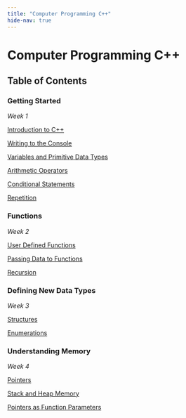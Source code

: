 ```yaml
---
title: "Computer Programming C++"
hide-nav: true
---
```


# Computer Programming C++

## Table of Contents

### Getting Started

_Week 1_

[Introduction to C++](/appel/cpp/introduction-to-cpp)

[Writing to the Console](/appel/cpp/writing-to-the-console)

[Variables and Primitive Data Types](/appel/cpp/variables-and-primitive-data-types)

[Arithmetic Operators](/appel/cpp/arithmetic-operators)

[Conditional Statements](/appel/cpp/conditional-statements)

[Repetition](/appel/cpp/repetition)

### Functions

_Week 2_

[User Defined Functions](/appel/cpp/user-defined-functions)

[Passing Data to Functions](/appel/cpp/passing-data-to-functions)

[Recursion](/appel/cpp/recursion)

### Defining New Data Types

_Week 3_

[Structures](/appel/cpp/structures)

[Enumerations](/appel/cpp/enumerations)

### Understanding Memory

_Week 4_

[Pointers](/appel/cpp/pointers)

[Stack and Heap Memory](/appel/cpp/stack-and-heap-memory)

[Pointers as Function Parameters](/appel/cpp/pointers-as-function-parameters)

